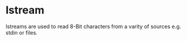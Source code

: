# Istream

Istreams are used to read 8-Bit characters from a varity of sources e.g. stdin or files. 